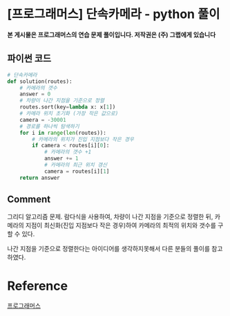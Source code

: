 # [프로그래머스] 단속카메라 - python 풀이

**본 게시물은 프로그래머스의 연습 문제 풀이입니다. 저작권은 (주) 그랩에게 있습니다**


## 파이썬 코드

```python
# 단속카메라
def solution(routes):
    # 카메라의 갯수
    answer = 0
    # 차량이 나간 지점을 기준으로 정렬
    routes.sort(key=lambda x: x[1])
    # 카메라 위치 초기화 (가장 작은 값으로)
    camera = -30001
    # 경로를 하나씩 탐색하기
    for i in range(len(routes)):
        # 카메라의 위치가 진입 지점보다 작은 경우
        if camera < routes[i][0]:
            # 카메라의 갯수 +1
            answer += 1
            # 카메라의 최근 위치 갱신
            camera = routes[i][1]
    return answer
```



## Comment

그리디 알고리즘 문제. 람다식을 사용하여, 차량이 나간 지점을 기준으로 정렬한 뒤, 카메라의 지점이 최신화(진입 지점보다 작은 경우)하여 카메라의 최적의 위치와 갯수를 구할 수 있다.

나간 지점을 기준으로 정렬한다는 아이디어를 생각하지못해서 다른 분들의 풀이를 참고하였다.

# Reference

[프로그래머스](https://programmers.co.kr)

